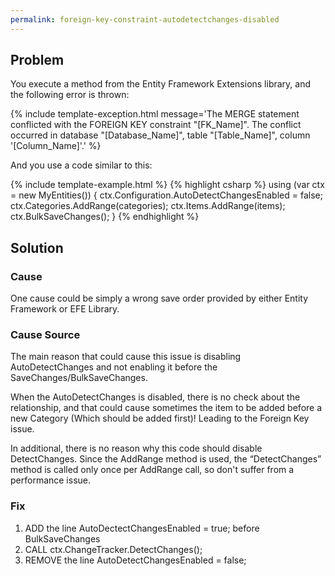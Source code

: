 ```yaml
---
permalink: foreign-key-constraint-autodetectchanges-disabled
---
```


## Problem

You execute a method from the Entity Framework Extensions library, and the following error is thrown:

{% include template-exception.html message='The MERGE statement conflicted with the FOREIGN KEY constraint "[FK_Name]". The conflict occurred in database "[Database_Name]", table "[Table_Name]", column \'[Column_Name]\'.' %}

And you use a code similar to this:

{% include template-example.html %} 
{% highlight csharp %}
using (var ctx = new MyEntities())
{
	ctx.Configuration.AutoDetectChangesEnabled = false;
	ctx.Categories.AddRange(categories);
	ctx.Items.AddRange(items);
	ctx.BulkSaveChanges();
}
{% endhighlight %}

## Solution

### Cause

One cause could be simply a wrong save order provided by either Entity Framework or EFE Library.

### Cause Source
The main reason that could cause this issue is disabling AutoDetectChanges and not enabling it before the SaveChanges/BulkSaveChanges.

When the AutoDetectChanges is disabled, there is no check about the relationship, and that could cause sometimes the item to be added before a new Category (Which should be added first)! Leading to the Foreign Key issue.

In additional, there is no reason why this code should disable DetectChanges. Since the AddRange method is used, the “DetectChanges” method is called only once per AddRange call, so don't suffer from a performance issue.

### Fix

1. ADD the line AutoDectectChangesEnabled = true; before BulkSaveChanges
2. CALL ctx.ChangeTracker.DetectChanges();
3. REMOVE the line AutoDetectChangesEnabled = false;

